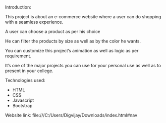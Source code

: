 Introduction:

This project is about an e-commerce website where a user can do shopping with a seamless experience.

A user can choose a product as per his choice

He can filter the products by size as well as by the color he wants.

You can customize this project’s animation as well as logic as per requirement.

It’s one of the major projects you can use for your personal use as well as to present in your college.

Technologies used:
- HTML
- CSS
- Javascript
- Bootstrap

Website link:
file:///C:/Users/Digvijay/Downloads/index.html#nav
